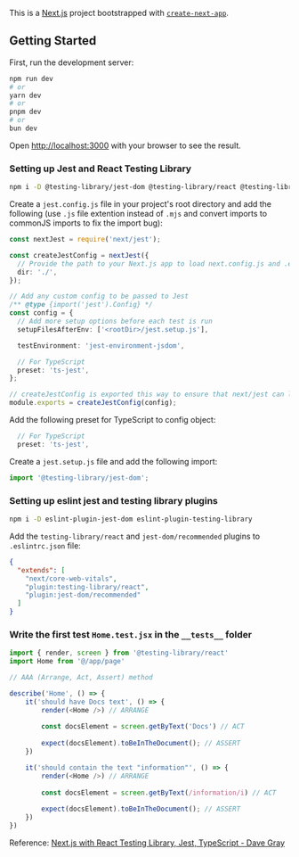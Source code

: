 This is a [Next.js](https://nextjs.org/) project bootstrapped with [`create-next-app`](https://github.com/vercel/next.js/tree/canary/packages/create-next-app).

## Getting Started

First, run the development server:

```bash
npm run dev
# or
yarn dev
# or
pnpm dev
# or
bun dev
```

Open [http://localhost:3000](http://localhost:3000) with your browser to see the result.

### Setting up Jest and React Testing Library


```bash
npm i -D @testing-library/jest-dom @testing-library/react @testing-library/user-event jest jest-environment-jsdom ts-jest
```

Create a `jest.config.js` file in your project's root directory and add the following (use `.js` file extention instead of `.mjs` and convert imports to commonJS imports to fix the import bug):

```typescript
const nextJest = require('next/jest');

const createJestConfig = nextJest({
  // Provide the path to your Next.js app to load next.config.js and .env files in your test environment
  dir: './',
});

// Add any custom config to be passed to Jest
/** @type {import('jest').Config} */
const config = {
  // Add more setup options before each test is run
  setupFilesAfterEnv: ['<rootDir>/jest.setup.js'],

  testEnvironment: 'jest-environment-jsdom',

  // For TypeScript
  preset: 'ts-jest',
};

// createJestConfig is exported this way to ensure that next/jest can load the Next.js config which is async
module.exports = createJestConfig(config);
```

Add the following preset for TypeScript to config object:

```typescript
  // For TypeScript
  preset: 'ts-jest',
```

Create a `jest.setup.js` file and add the following import:

```typescript
import '@testing-library/jest-dom';
```

### Setting up eslint jest and testing library plugins

```bash
npm i -D eslint-plugin-jest-dom eslint-plugin-testing-library
```
Add the `testing-library/react` and `jest-dom/recommended` plugins to `.eslintrc.json` file:

```json
{
  "extends": [
    "next/core-web-vitals",
    "plugin:testing-library/react",
    "plugin:jest-dom/recommended"
  ]
}
```

### Write the first test `Home.test.jsx` in the `__tests__` folder

```typescript
import { render, screen } from '@testing-library/react'
import Home from '@/app/page'

// AAA (Arrange, Act, Assert) method

describe('Home', () => {
    it('should have Docs text', () => {
        render(<Home />) // ARRANGE
    
        const docsElement = screen.getByText('Docs') // ACT
    
        expect(docsElement).toBeInTheDocument(); // ASSERT
    })

    it('should contain the text "information"', () => {
        render(<Home />) // ARRANGE
    
        const docsElement = screen.getByText(/information/i) // ACT
    
        expect(docsElement).toBeInTheDocument(); // ASSERT
    })
})
```

Reference:
[Next.js with React Testing Library, Jest, TypeScript - Dave Gray](https://www.youtube.com/watch?v=AS79oJ3Fcf0)